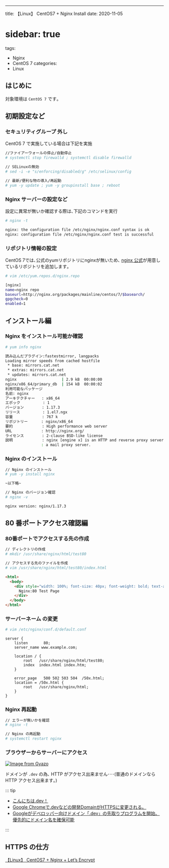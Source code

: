 ---
title: 【Linux】 CentOS7 + Nginx Install
date: 2020-11-05
# sidebar: true
tags:
  - Nginx
  - CentOS 7
categories:
  - Linux


## はじめに

対象環境は `CentOS 7` です｡

## 初期設定など

### セキュリティグループ 外し

CentOS 7 で実施している場合は下記を実施

```bash
//ファイアーウォールの停止/自動停止
# systemctl stop firewalld ; systemctl disable firewalld

// SELinuxの無効
# sed -i -e "s/enforcing/disabled/g" /etc/selinux/config

// 最新/便利な物の導入/再起動
# yum -y update ; yum -y groupinstall base ; reboot
```

### Nginx サーバーの設定など

設定に異常が無いか確認する際は､下記のコマンドを実行

```bash
# nginx -t

nginx: the configuration file /etc/nginx/nginx.conf syntax is ok
nginx: configuration file /etc/nginx/nginx.conf test is successful
```

### リポジトリ情報の設定

CentOS 7では､公式のyumリポジトリにnginxが無いため､ [nginx 公式](http://nginx.org/en/linux_packages.html)が用意しているリポジトリを追加します｡

```bash
# vim /etc/yum.repos.d/nginx.repo

[nginx]
name=nginx repo
baseurl=http://nginx.org/packages/mainline/centos/7/$basearch/
gpgcheck=0
enabled=1
```

## インストール編

### Nginx をインストール可能か確認

```bash
# yum info nginx

読み込んだプラグイン:fastestmirror, langpacks
Loading mirror speeds from cached hostfile
 * base: mirrors.cat.net
 * extras: mirrors.cat.net
 * updates: mirrors.cat.net
nginx                    | 2.9 kB  00:00:00
nginx/x86_64/primary_db  | 154 kB  00:00:02
利用可能なパッケージ
名前: nginx
アーキテクチャー   : x86_64
エポック          : 1
バージョン        : 1.17.3
リリース          : 1.el7.ngx
容量             : 767 k
リポジトリー      : nginx/x86_64
要約             : High performance web server
URL             : http://nginx.org/
ライセンス        : 2-clause BSD-like license
説明             : nginx [engine x] is an HTTP and reverse proxy server, as well as
                : a mail proxy server.
```

### Nginx のインストール

```bash
// Nginx のインストール
# yum -y install nginx

~以下略~

// Nginx のバージョン確認
# nginx -v

nginx version: nginx/1.17.3
```

## 80 番ポートアクセス確認編

### 80番ポートでアクセスする先の作成

```bash
// ディレクトリの作成
# mkdir /usr/share/nginx/html/test80

// アクセスする先のファイルを作成
# vim /usr/share/nginx/html/test80/index.html
```

```html
<html>
  <body>
    <div style="width: 100%; font-size: 40px; font-weight: bold; text-align: center;">
      Nginx:80 Test Page
    </div>
  </body>
</html>
```

### サーバーネーム の変更

```bash
# vim /etc/nginx/conf.d/default.conf
```

```nginx
server {
    listen       80;
    server_name www.example.com;

    location / {
        root   /usr/share/nginx/html/test80;
        index  index.html index.htm;
    }

    error_page   500 502 503 504  /50x.html;
    location = /50x.html {
        root   /usr/share/nginx/html;
    }
}
```

### Nginx 再起動

```bash
// エラーが無いかを確認
# nginx -t

// Nginx の再起動
# systemctl restart nginx
```

### ブラウザーからサーバーにアクセス

[![Image from Gyazo](https://i.gyazo.com/f674a5445dbe0977c071ab3e83cc52c0.png)](https://gyazo.com/f674a5445dbe0977c071ab3e83cc52c0)

ドメインが `.dev` の為､ HTTP がアクセス出来ません･･･(普通のドメインなら HTTP アクセス出来ます｡)

::: tip

- [こんにちは.dev！](https://developers-jp.googleblog.com/2019/02/dev.html)
- [Google Chromeで.devなどの開発DomainがHTTPSに変更される。](https://qiita.com/lara_bell/items/f7f3c5189530090229ed)
- [Googleがデベロッパー向けドメイン「.dev」の先取りプログラムを開始。優先的にドメイン名を確保可能](https://www.publickey1.jp/blog/19/googledev.html)

:::

## HTTPS の仕方

[【Linux】 CentOS7 + Nginx + Let’s Encrypt](https://tabiya.dev/blogs/linux/nginx/how-to-lets-encrypt.html)
